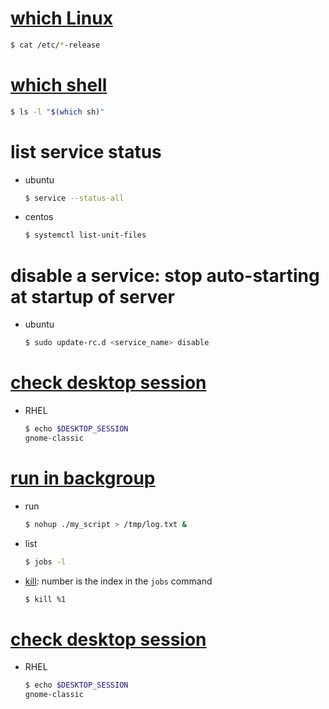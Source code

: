 
# [which Linux](https://www.cyberciti.biz/faq/find-linux-distribution-name-version-number/)

  ```sh
  $ cat /etc/*-release
  ```

# [which shell](https://unix.stackexchange.com/questions/76438/how-to-know-which-is-the-default-script-shell-in-centos)

  ```sh
  $ ls -l "$(which sh)"
  ```

# list service status
- ubuntu

  ```sh
  $ service --status-all
  ```
- centos

  ```sh
  $ systemctl list-unit-files
  ```

# disable a service: stop auto-starting at startup of server
- ubuntu

  ```sh
  $ sudo update-rc.d <service_name> disable
  ```
# [check desktop session](https://superuser.com/questions/96151/how-do-i-check-whether-i-am-using-kde-or-gnome)
- RHEL

  ```sh
  $ echo $DESKTOP_SESSION
  gnome-classic
  ```
# [run in backgroup](https://www.computerhope.com/unix/unohup.htm)

* run

  ```sh
  $ nohup ./my_script > /tmp/log.txt &
  ```

* list

  ```sh
  $ jobs -l
  ```

* [kill](https://stackoverflow.com/questions/1624691/linux-kill-background-task): number is the index in the <code>jobs</code> command

  ```sh
  $ kill %1
  ```

# [check desktop session](https://superuser.com/questions/96151/how-do-i-check-whether-i-am-using-kde-or-gnome)
- RHEL

  ```sh
  $ echo $DESKTOP_SESSION
  gnome-classic
  ```
